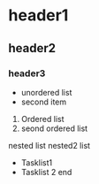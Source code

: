 # header1   
## header2
### header3  

* unordered list
* second item
1. Ordered list
1. seond ordered list

  nested list
  nested2 list

- Tasklist1
- Tasklist 2
end
